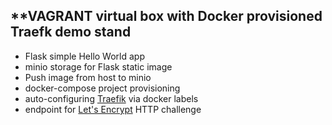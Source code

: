 ## **VAGRANT virtual box with Docker provisioned Traefk demo stand

* Flask simple Hello World app 
* minio storage for Flask static image
* Push image from host to minio
* docker-compose project provisioning
* auto-configuring [Traefik](https://traefik.io/) via docker labels
* endpoint for [Let's Encrypt](https://letsencrypt.org/) HTTP challenge
